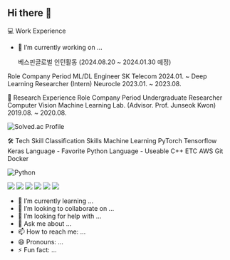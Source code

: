 ## Hi there 👋

<!--**SangjunRyu/SangjunRyu** is a ✨ _special_ ✨ repository because its `README.md` (this file) appears on your GitHub profile. -->


💻 Work Experience

- 🔭 I’m currently working on ...

  베스핀글로벌 인턴활동 (2024.08.20 ~ 2024.01.30 예정)

Role	Company	Period
ML/DL Engineer	SK Telecom	2024.01. ~
Deep Learning Researcher (Intern)	Neurocle	2023.01. ~ 2023.08.


🔬 Research Experience
Role	Company	Period
Undergraduate Researcher	Computer Vision Machine Learning Lab.
(Advisor. Prof. Junseok Kwon)	2019.08. ~ 2020.08.



![Solved.ac Profile](http://mazassumnida.wtf/api/v2/generate_badge?boj=ysjun5656)


🛠️ Tech Skill
Classification	Skills
Machine Learning	PyTorch Tensorflow Keras
Language - Favorite	Python
Language - Useable	C++
ETC	AWS Git Docker

![Python](https://img.shields.io/badge/Python-3776AB.svg?&style=for-the-badge&logo=Python&logoColor=white)

<img src="https://img.shields.io/badge/PyTorch-EE4C2C?style=for-the-badge&logo=PyTorch&logoColor=white">

<img src="https://img.shields.io/badge/opencv-5C3EE8?style=for-the-badge&logo=opencv&logoColor=black">

<img src="https://img.shields.io/badge/TensorFlow-FF6F00?style=for-the-badge&logo=TensorFlow&logoColor=white">

<img src="https://img.shields.io/badge/mysql-4479A1?style=for-the-badge&logo=mysql&logoColor=white">

<img src="https://img.shields.io/badge/linux-FCC624?style=for-the-badge&logo=linux&logoColor=black">

<img src="https://img.shields.io/badge/git-F05032?style=for-the-badge&logo=git&logoColor=white">


- 🌱 I’m currently learning ...
- 👯 I’m looking to collaborate on ...
- 🤔 I’m looking for help with ...
- 💬 Ask me about ...
- 📫 How to reach me: ...
- 😄 Pronouns: ...
- ⚡ Fun fact: ...

